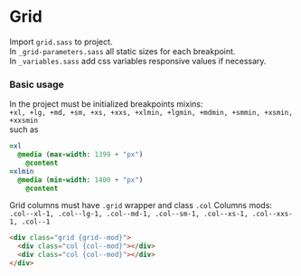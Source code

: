 # Grid

Import `grid.sass` to project.<br/>
In `_grid-parameters.sass` all static sizes for each breakpoint.<br/>
In `_variables.sass` add css variables responsive values if necessary.

### Basic usage
In the project must be initialized breakpoints mixins:<br/>
`+xl, +lg, +md, +sm, +xs, +xxs, +xlmin, +lgmin, +mdmin, +smmin, +xsmin, +xxsmin`<br/>
such as

```sass
=xl
  @media (max-width: 1399 + "px")
    @content
=xlmin
  @media (min-width: 1400 + "px")
    @content
```

Grid columns must have `.grid` wrapper and class `.col`
Columns mods: `.col--xl-1, .col--lg-1, .col--md-1, .col--sm-1, .col--xs-1, .col--xxs-1, .col--1`

```html
<div class="grid {grid--mod}">
  <div class="col {col--mod}"></div>
  <div class="col {col--mod}"></div>
</div>
```